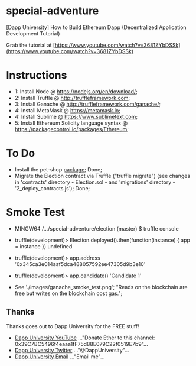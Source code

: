 # special-adventure
[Dapp University] How to Build Ethereum Dapp (Decentralized Application Development Tutorial)

Grab the tutorial at [https://www.youtube.com/watch?v=3681ZYbDSSk](https://www.youtube.com/watch?v=3681ZYbDSSk)

# Instructions
* 1: Install Node @ https://nodejs.org/en/download/;
* 2: Install Truffle @ http://truffleframework.com;
* 3: Install Ganache @ http://truffleframework.com/ganache/;
* 4: Install MetaMask @ https://metamask.io;
* 4: Install Sublime @ https://www.sublimetext.com;
* 5: Install Ethereum Solidity language syntax @ https://packagecontrol.io/packages/Ethereum;

# To Do
* Install the pet-shop [package](http://truffleframework.com/tutorials/pet-shop); Done;
* Migrate the Election contract via Truffle ("truffle migrate") (see changes in 'contracts' directory - Election.sol - and 'migrations' directory - '2_deploy_contracts.js'); Done;

# Smoke Test
* MINGW64 /.../special-adventure/election (master)
$ truffle console

* truffle(development)> Election.deployed().then(function(instance) { app = instance })
undefined

* truffle(development)> app.address
'0x345ca3e014aaf5dca488057592ee47305d9b3e10'

* truffle(development)> app.candidate()
'Candidate 1'

* See './images/ganache_smoke_test.png'; "Reads on the blockchain are free but writes on the blockchain cost gas.";

## Thanks

Thanks goes out to Dapp University for the FREE stuff!

* [Dapp University YouTube](https://www.youtube.com/channel/UCY0xL8V6NzzFcwzHCgB8orQ) ..."Donate Ether to this channel: 0x39C7BC5496f4eaaa1fF75d88E079C22f0519E7b9"...
* [Dapp University Twitter](https://twitter.com/DappUniversity) ..."@DappUniversity"...
* [Dapp University Email](mailto:gregory@dappuniversity.com) ..."Email me"...